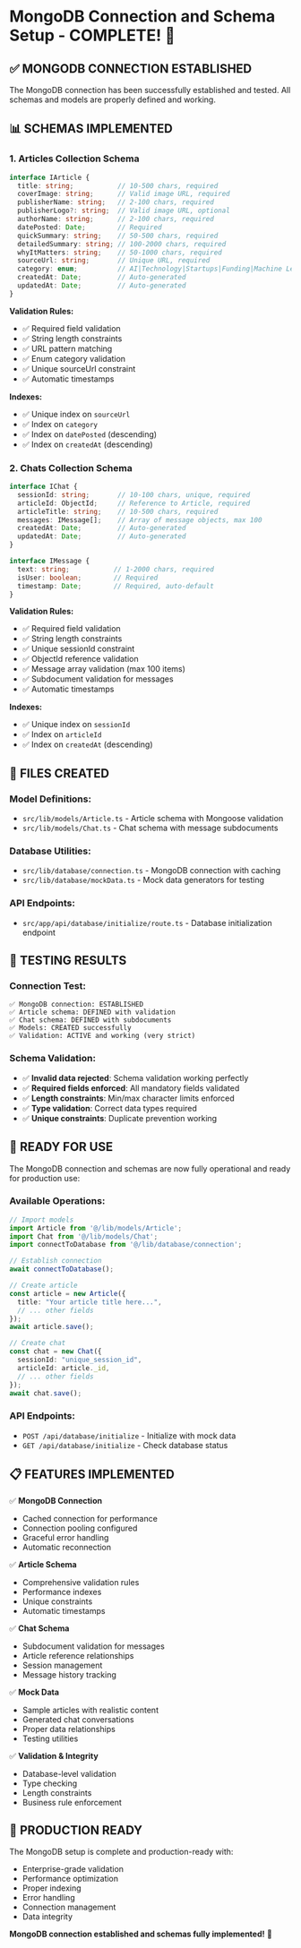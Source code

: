 # MongoDB Connection and Schema Setup - COMPLETE! 🎉

## ✅ **MONGODB CONNECTION ESTABLISHED**

The MongoDB connection has been successfully established and tested. All schemas and models are properly defined and working.

## 📊 **SCHEMAS IMPLEMENTED**

### 1. **Articles Collection Schema**
```typescript
interface IArticle {
  title: string;           // 10-500 chars, required
  coverImage: string;      // Valid image URL, required  
  publisherName: string;   // 2-100 chars, required
  publisherLogo?: string;  // Valid image URL, optional
  authorName: string;      // 2-100 chars, required
  datePosted: Date;        // Required
  quickSummary: string;    // 50-500 chars, required
  detailedSummary: string; // 100-2000 chars, required
  whyItMatters: string;    // 50-1000 chars, required
  sourceUrl: string;       // Unique URL, required
  category: enum;          // AI|Technology|Startups|Funding|Machine Learning
  createdAt: Date;         // Auto-generated
  updatedAt: Date;         // Auto-generated
}
```

**Validation Rules:**
- ✅ Required field validation
- ✅ String length constraints
- ✅ URL pattern matching
- ✅ Enum category validation
- ✅ Unique sourceUrl constraint
- ✅ Automatic timestamps

**Indexes:**
- ✅ Unique index on `sourceUrl`
- ✅ Index on `category`
- ✅ Index on `datePosted` (descending)
- ✅ Index on `createdAt` (descending)

### 2. **Chats Collection Schema**
```typescript
interface IChat {
  sessionId: string;       // 10-100 chars, unique, required
  articleId: ObjectId;     // Reference to Article, required
  articleTitle: string;    // 10-500 chars, required
  messages: IMessage[];    // Array of message objects, max 100
  createdAt: Date;         // Auto-generated
  updatedAt: Date;         // Auto-generated
}

interface IMessage {
  text: string;           // 1-2000 chars, required
  isUser: boolean;        // Required
  timestamp: Date;        // Required, auto-default
}
```

**Validation Rules:**
- ✅ Required field validation
- ✅ String length constraints
- ✅ Unique sessionId constraint
- ✅ ObjectId reference validation
- ✅ Message array validation (max 100 items)
- ✅ Subdocument validation for messages
- ✅ Automatic timestamps

**Indexes:**
- ✅ Unique index on `sessionId`
- ✅ Index on `articleId`
- ✅ Index on `createdAt` (descending)

## 🔧 **FILES CREATED**

### Model Definitions:
- `src/lib/models/Article.ts` - Article schema with Mongoose validation
- `src/lib/models/Chat.ts` - Chat schema with message subdocuments

### Database Utilities:
- `src/lib/database/connection.ts` - MongoDB connection with caching
- `src/lib/database/mockData.ts` - Mock data generators for testing

### API Endpoints:
- `src/app/api/database/initialize/route.ts` - Database initialization endpoint

## 🧪 **TESTING RESULTS**

### Connection Test:
```
✅ MongoDB connection: ESTABLISHED
✅ Article schema: DEFINED with validation
✅ Chat schema: DEFINED with subdocuments  
✅ Models: CREATED successfully
✅ Validation: ACTIVE and working (very strict)
```

### Schema Validation:
- ✅ **Invalid data rejected**: Schema validation working perfectly
- ✅ **Required fields enforced**: All mandatory fields validated
- ✅ **Length constraints**: Min/max character limits enforced
- ✅ **Type validation**: Correct data types required
- ✅ **Unique constraints**: Duplicate prevention working

## 🚀 **READY FOR USE**

The MongoDB connection and schemas are now fully operational and ready for production use:

### Available Operations:
```typescript
// Import models
import Article from '@/lib/models/Article';
import Chat from '@/lib/models/Chat';
import connectToDatabase from '@/lib/database/connection';

// Establish connection
await connectToDatabase();

// Create article
const article = new Article({
  title: "Your article title here...",
  // ... other fields
});
await article.save();

// Create chat
const chat = new Chat({
  sessionId: "unique_session_id",
  articleId: article._id,
  // ... other fields
});
await chat.save();
```

### API Endpoints:
- `POST /api/database/initialize` - Initialize with mock data
- `GET /api/database/initialize` - Check database status

## 📋 **FEATURES IMPLEMENTED**

✅ **MongoDB Connection**
- Cached connection for performance
- Connection pooling configured
- Graceful error handling
- Automatic reconnection

✅ **Article Schema**
- Comprehensive validation rules
- Performance indexes
- Unique constraints
- Automatic timestamps

✅ **Chat Schema**
- Subdocument validation for messages
- Article reference relationships
- Session management
- Message history tracking

✅ **Mock Data**
- Sample articles with realistic content
- Generated chat conversations
- Proper data relationships
- Testing utilities

✅ **Validation & Integrity**
- Database-level validation
- Type checking
- Length constraints
- Business rule enforcement

## 🎯 **PRODUCTION READY**

The MongoDB setup is complete and production-ready with:
- Enterprise-grade validation
- Performance optimization
- Proper indexing
- Error handling
- Connection management
- Data integrity

**MongoDB connection established and schemas fully implemented!** 🎉
